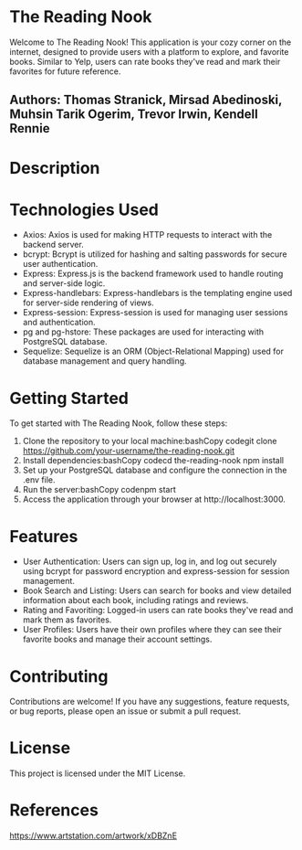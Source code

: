 # The Reading Nook 

Welcome to The Reading Nook! This application is your cozy corner on the internet, designed to provide users with a platform to explore, and favorite books. Similar to Yelp, users can rate books they've read and mark their favorites for future reference.

## Authors: Thomas Stranick, Mirsad Abedinoski, Muhsin Tarik Ogerim, Trevor Irwin, Kendell Rennie

# Description 

# Technologies Used

* Axios: Axios is used for making HTTP requests to interact with the backend server.
* bcrypt: Bcrypt is utilized for hashing and salting passwords for secure user authentication.
* Express: Express.js is the backend framework used to handle routing and server-side logic.
* Express-handlebars: Express-handlebars is the templating engine used for server-side rendering of views.
* Express-session: Express-session is used for managing user sessions and authentication.
* pg and pg-hstore: These packages are used for interacting with PostgreSQL database.
* Sequelize: Sequelize is an ORM (Object-Relational Mapping) used for database management and query handling.

# Getting Started

To get started with The Reading Nook, follow these steps:
1. Clone the repository to your local machine:bashCopy codegit clone https://github.com/your-username/the-reading-nook.git 
2. Install dependencies:bashCopy codecd the-reading-nook npm install 
3. Set up your PostgreSQL database and configure the connection in the .env file.  
4. Run the server:bashCopy codenpm start 
5. Access the application through your browser at http://localhost:3000. 

# Features
* User Authentication: Users can sign up, log in, and log out securely using bcrypt for password encryption and express-session for session management.
* Book Search and Listing: Users can search for books and view detailed information about each book, including ratings and reviews.
* Rating and Favoriting: Logged-in users can rate books they've read and mark them as favorites.
* User Profiles: Users have their own profiles where they can see their favorite books and manage their account settings.

# Contributing
Contributions are welcome! If you have any suggestions, feature requests, or bug reports, please open an issue or submit a pull request.

# License
This project is licensed under the MIT License.

# References
https://www.artstation.com/artwork/xDBZnE 
